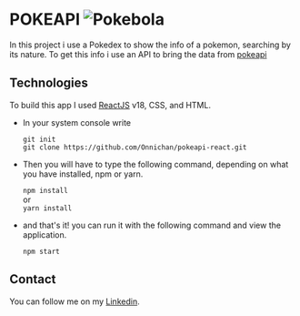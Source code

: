 # POKEAPI ![Pokebola](https://cdn.emojidex.com/emoji/px32/Pokebola.png "Pokebola")

In this project i use a Pokedex to show the info of a pokemon, searching by its nature. To get this info i use an API to bring the data from [pokeapi](https://pokeapi.co)


## Technologies

To build this app I used [ReactJS](https://reactjs.org/) v18, CSS, and HTML.

<ul>
  <li>In your system console write </li>
  
  `git init`<br/>
  `git clone https://github.com/Onnichan/pokeapi-react.git`

  <li>Then you will have to type the following command, depending on what you have installed, npm or yarn.</li>
  
  `npm install`<br/>
    or <br/>
  `yarn install`
  <li>and that's it! you can run it with the following command and view the application.</li>

  `npm start`
</ul>


## Contact
You can follow me on my [Linkedin](https://www.linkedin.com/in/rifan-aldio-196b54199/).


